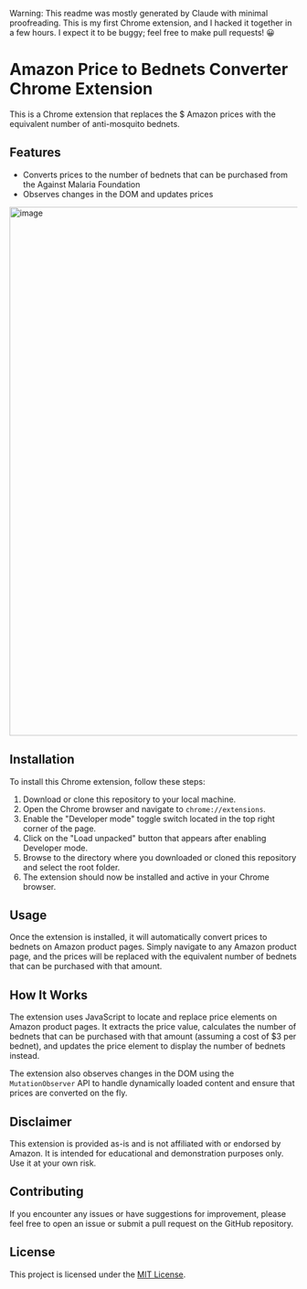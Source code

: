 Warning: This readme was mostly generated by Claude with minimal proofreading. This is my first Chrome extension, and I hacked it together in a few hours. I expect it to be buggy; feel free to make pull requests! 😀

# Amazon Price to Bednets Converter Chrome Extension

This is a Chrome extension that replaces the $ Amazon prices with the equivalent number of anti-mosquito bednets.

## Features

- Converts prices to the number of bednets that can be purchased from the Against Malaria Foundation
- Observes changes in the DOM and updates prices

<img width="926" alt="image" src="https://github.com/Calebp98/amfplugin/assets/20204494/57d57afb-d3ea-404b-ac6f-776e49cbe1eb">


## Installation

To install this Chrome extension, follow these steps:

1. Download or clone this repository to your local machine.
2. Open the Chrome browser and navigate to `chrome://extensions`.
3. Enable the "Developer mode" toggle switch located in the top right corner of the page.
4. Click on the "Load unpacked" button that appears after enabling Developer mode.
5. Browse to the directory where you downloaded or cloned this repository and select the root folder.
6. The extension should now be installed and active in your Chrome browser.

## Usage

Once the extension is installed, it will automatically convert prices to bednets on Amazon product pages. Simply navigate to any Amazon product page, and the prices will be replaced with the equivalent number of bednets that can be purchased with that amount.

## How It Works

The extension uses JavaScript to locate and replace price elements on Amazon product pages. It extracts the price value, calculates the number of bednets that can be purchased with that amount (assuming a cost of $3 per bednet), and updates the price element to display the number of bednets instead.

The extension also observes changes in the DOM using the `MutationObserver` API to handle dynamically loaded content and ensure that prices are converted on the fly.

## Disclaimer

This extension is provided as-is and is not affiliated with or endorsed by Amazon. It is intended for educational and demonstration purposes only. Use it at your own risk.

## Contributing

If you encounter any issues or have suggestions for improvement, please feel free to open an issue or submit a pull request on the GitHub repository.

## License

This project is licensed under the [MIT License](LICENSE).
